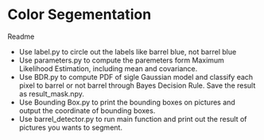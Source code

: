# Color Segementation


Readme

  - Use label.py to circle out the labels like barrel blue, not barrel blue
  - Use parameters.py to compute the paremeters form Maximum Likelihood Estimation, including mean and covariance.
  - Use BDR.py to compute PDF of sigle Gaussian model and classify each pixel to barrel or not barrel through Bayes Decision Rule. Save the result as result_mask.npy.
  - Use Bounding Box.py to print the bounding boxes on pictures and output the coordinate of bounding boxes.
  - Use barrel_detector.py to run main function and print out the result of pictures you wants to segment.

